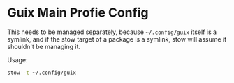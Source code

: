 # Guix Main Profie Config

This needs to be managed separately, because `~/.config/guix` itself is a
symlink, and if the stow target of a package is a symlink, stow will assume it
shouldn't be managing it.

Usage:

```sh
stow -t ~/.config/guix
```
